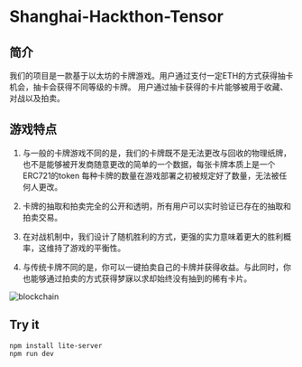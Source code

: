 # Shanghai-Hackthon-Tensor
## 简介
我们的项目是一款基于以太坊的卡牌游戏。用户通过支付一定ETH的方式获得抽卡机会，抽卡会获得不同等级的卡牌。
用户通过抽卡获得的卡片能够被用于收藏、对战以及拍卖。

## 游戏特点

1. 与一般的卡牌游戏不同的是，我们的卡牌既不是无法更改与回收的物理纸牌，也不是能够被开发商随意更改的简单的一个数据，每张卡牌本质上是一个ERC721的token
每种卡牌的数量在游戏部署之初被规定好了数量，无法被任何人更改。

2. 卡牌的抽取和拍卖完全的公开和透明，所有用户可以实时验证已存在的抽取和拍卖交易。

3. 在对战机制中，我们设计了随机胜利的方式，更强的实力意味着更大的胜利概率，这维持了游戏的平衡性。

4. 与传统卡牌不同的是，你可以一键拍卖自己的卡牌并获得收益。与此同时，你也能够通过拍卖的方式获得梦寐以求却始终没有抽到的稀有卡片。

![blockchain](https://ss0.bdstatic.com/70cFvHSh_Q1YnxGkpoWK1HF6hhy/it/u=702257389,1274025419&fm=27&gp=0.jpg "区块链")

## Try it

```
npm install lite-server
npm run dev
```

